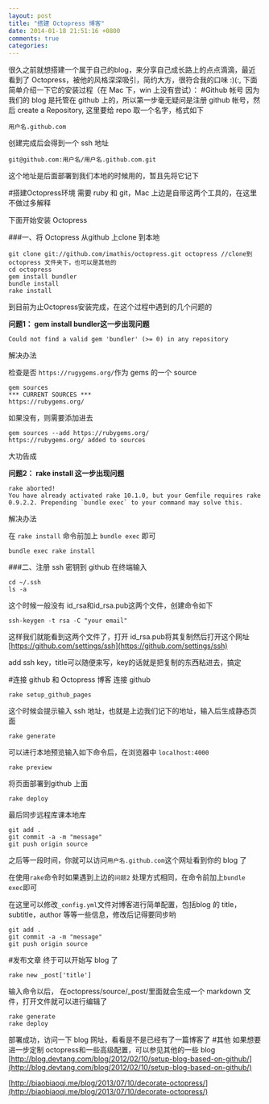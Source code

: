 ```yaml
---
layout: post
title: "搭建 Octopress 博客"
date: 2014-01-18 21:51:16 +0800
comments: true
categories: 
---
```

很久之前就想搭建一个属于自己的blog，来分享自己成长路上的点点滴滴，最近看到了 Octopress，被他的风格深深吸引，简约大方，很符合我的口味 :)(:, 下面简单介绍一下它的安装过程（在 Mac 下，win 上没有尝试）：
#Github 帐号
因为我们的 blog 是托管在 github 上的，所以第一步毫无疑问是注册 github 帐号，然后 create a Repository, 这里要给 repo 取一个名字，格式如下

 `用户名.github.com` 
 
 创建完成后会得到一个 ssh 地址
 
 `git@github.com:用户名/用户名.github.com.git`
 
 这个地址是后面部署到我们本地的时候用的，暂且先将它记下
 
#搭建Octopress环境
需要 ruby 和 git，Mac 上边是自带这两个工具的，在这里不做过多解释

下面开始安装 Octopress

###一、将 Octopress 从github 上clone 到本地

```
git clone git://github.com/imathis/octopress.git octopress //clone到 octopress 文件夹下，也可以是其他的
cd octopress
gem install bundler
bundle install
rake install
```
到目前为止Octopress安装完成，在这个过程中遇到的几个问题的

**问题1：  gem install bundler这一步出现问题**

`Could not find a valid gem 'bundler' (>= 0) in any repository`

解决办法

检查是否 `https://rugygems.org/`作为 gems 的一个 source

```
gem sources
*** CURRENT SOURCES ***
https://rubygems.org/
```
如果没有，则需要添加进去

```
gem sources --add https://rubygems.org/
https://rubygems.org/ added to sources
```
大功告成

**问题2： rake install 这一步出现问题**

```
rake aborted!
You have already activated rake 10.1.0, but your Gemfile requires rake 0.9.2.2. Prepending `bundle exec` to your command may solve this.
```
解决办法

在 `rake install` 命令前加上 `bundle exec` 即可

```
bundle exec rake install
```
###二、注册 ssh 密钥到 github
在终端输入

```
cd ~/.ssh
ls -a
```
这个时候一般没有 id_rsa和id_rsa.pub这两个文件，创建命令如下

```
ssh-keygen -t rsa -C "your email"
```
这样我们就能看到这两个文件了，打开 id_rsa.pub将其复制然后打开这个网址 [https://github.com/settings/ssh](https://github.com/settings/ssh)

add ssh key，title可以随便来写，key的话就是把复制的东西粘进去，搞定

#连接 github 和 Octopress 博客
连接 github

```
rake setup_github_pages
```
这个时候会提示输入 ssh 地址，也就是上边我们记下的地址，输入后生成静态页面

```
rake generate
```
可以进行本地预览输入如下命令后，在浏览器中 `localhost:4000`

```
rake preview
```
将页面部署到github 上面

```
rake deploy
```
最后同步远程库课本地库

```
git add .
git commit -a -m "message"
git push origin source
```
之后等一段时间，你就可以访问`用户名.github.com`这个网址看到你的 blog 了

在使用`rake`命令时如果遇到上边的`问题2` 处理方式相同，在命令前加上`bundle exec`即可

在这里可以修改`_config.yml`文件对博客进行简单配置，包括blog 的 title，subtitle，author 等等一些信息，修改后记得要同步哟

```
git add .
git commit -a -m "message"
git push origin source
```

#发布文章
终于可以开始写 blog 了

```
rake new _post['title']
```
输入命令以后， 在octopress/source/_post/里面就会生成一个 markdown 文件，打开文件就可以进行编辑了

```
rake generate
rake deploy
```
部署成功，访问一下 blog 网址，看看是不是已经有了一篇博客了
#其他
如果想要进一步定制 octopress和一些高级配置，可以参见其他的一些 blog
[http://blog.devtang.com/blog/2012/02/10/setup-blog-based-on-github/](http://blog.devtang.com/blog/2012/02/10/setup-blog-based-on-github/)

[http://biaobiaoqi.me/blog/2013/07/10/decorate-octopress/](http://biaobiaoqi.me/blog/2013/07/10/decorate-octopress/)